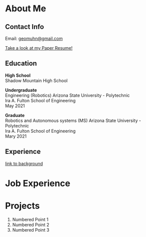 # About Me

## Contact Info

Email: geomuhn@gmail.com

[Take a look at my Paper Resume!](/GMuhn_Resume2021.pdf)

## Education 

**High School**  
Shadow Mountain High School  

**Undergraduate**  
Engineering (Robotics)
Arizona State University - Polytechnic  
Ira A. Fulton School of Engineering   
May 2021

**Graduate**  
Robotics and Autonomous systems (MS)
Arizona State University - Polytechnic  
Ira A. Fulton School of Engineering   
Mary 2021  

## Experience

[link to background](/background)

# Job Experience

# Projects

1. Numbered Point 1
1. Numbered Point 2
1. Numbered Point 3


